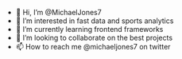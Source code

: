 - 👋 Hi, I’m @MichaelJones7
- 👀 I’m interested in fast data and sports analytics
- 🌱 I’m currently learning frontend frameworks
- 💞️ I’m looking to collaborate on the best projects
- 📫 How to reach me @michaeljones7 on twitter

<!---
MichaelJones7/MichaelJones7 is a ✨ special ✨ repository because its `README.md` (this file) appears on your GitHub profile.
You can click the Preview link to take a look at your changes.
--->
